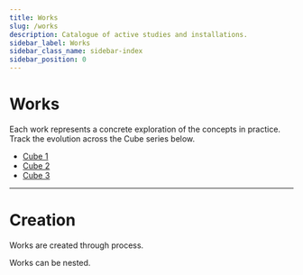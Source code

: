 ```yaml
---
title: Works
slug: /works
description: Catalogue of active studies and installations.
sidebar_label: Works
sidebar_class_name: sidebar-index
sidebar_position: 0
---
```


# Works

Each work represents a concrete exploration of the concepts in practice. Track the evolution across the Cube series below.

- [Cube 1](./cubes/cube1.md)
- [Cube 2](./cube2.md)
- [Cube 3](./cube3.md)

---

# Creation

Works are created through process.


Works can be nested.